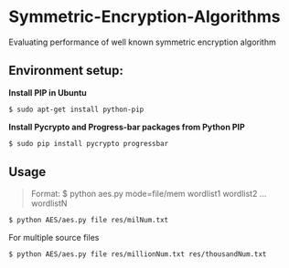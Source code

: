 # Symmetric-Encryption-Algorithms
Evaluating performance of well known symmetric encryption algorithm

## Environment setup:

**Install PIP in Ubuntu**
```sh
$ sudo apt-get install python-pip
```

**Install Pycrypto and Progress-bar packages from Python PIP**
```sh
$ sudo pip install pycrypto progressbar
```

## Usage
> Format: $ python aes.py mode=file/mem wordlist1 wordlist2 ... wordlistN

```sh
$ python AES/aes.py file res/milNum.txt
```

For multiple source files
```sh
$ python AES/aes.py file res/millionNum.txt res/thousandNum.txt
```
